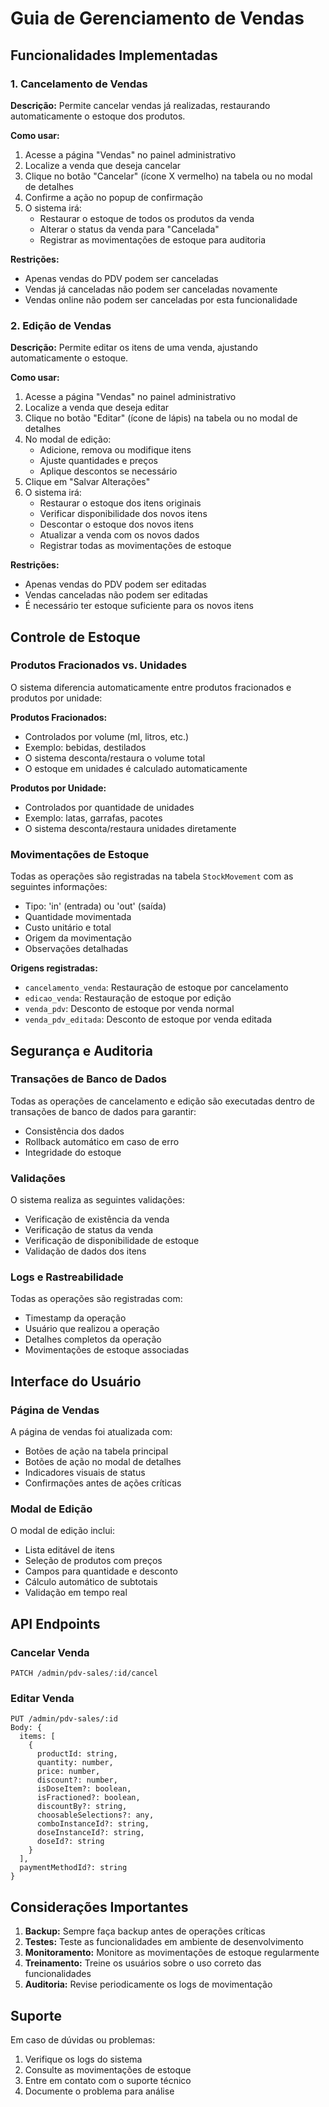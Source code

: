 # Guia de Gerenciamento de Vendas

## Funcionalidades Implementadas

### 1. Cancelamento de Vendas

**Descrição:** Permite cancelar vendas já realizadas, restaurando automaticamente o estoque dos produtos.

**Como usar:**
1. Acesse a página "Vendas" no painel administrativo
2. Localize a venda que deseja cancelar
3. Clique no botão "Cancelar" (ícone X vermelho) na tabela ou no modal de detalhes
4. Confirme a ação no popup de confirmação
5. O sistema irá:
   - Restaurar o estoque de todos os produtos da venda
   - Alterar o status da venda para "Cancelada"
   - Registrar as movimentações de estoque para auditoria

**Restrições:**
- Apenas vendas do PDV podem ser canceladas
- Vendas já canceladas não podem ser canceladas novamente
- Vendas online não podem ser canceladas por esta funcionalidade

### 2. Edição de Vendas

**Descrição:** Permite editar os itens de uma venda, ajustando automaticamente o estoque.

**Como usar:**
1. Acesse a página "Vendas" no painel administrativo
2. Localize a venda que deseja editar
3. Clique no botão "Editar" (ícone de lápis) na tabela ou no modal de detalhes
4. No modal de edição:
   - Adicione, remova ou modifique itens
   - Ajuste quantidades e preços
   - Aplique descontos se necessário
5. Clique em "Salvar Alterações"
6. O sistema irá:
   - Restaurar o estoque dos itens originais
   - Verificar disponibilidade dos novos itens
   - Descontar o estoque dos novos itens
   - Atualizar a venda com os novos dados
   - Registrar todas as movimentações de estoque

**Restrições:**
- Apenas vendas do PDV podem ser editadas
- Vendas canceladas não podem ser editadas
- É necessário ter estoque suficiente para os novos itens

## Controle de Estoque

### Produtos Fracionados vs. Unidades

O sistema diferencia automaticamente entre produtos fracionados e produtos por unidade:

**Produtos Fracionados:**
- Controlados por volume (ml, litros, etc.)
- Exemplo: bebidas, destilados
- O sistema desconta/restaura o volume total
- O estoque em unidades é calculado automaticamente

**Produtos por Unidade:**
- Controlados por quantidade de unidades
- Exemplo: latas, garrafas, pacotes
- O sistema desconta/restaura unidades diretamente

### Movimentações de Estoque

Todas as operações são registradas na tabela `StockMovement` com as seguintes informações:
- Tipo: 'in' (entrada) ou 'out' (saída)
- Quantidade movimentada
- Custo unitário e total
- Origem da movimentação
- Observações detalhadas

**Origens registradas:**
- `cancelamento_venda`: Restauração de estoque por cancelamento
- `edicao_venda`: Restauração de estoque por edição
- `venda_pdv`: Desconto de estoque por venda normal
- `venda_pdv_editada`: Desconto de estoque por venda editada

## Segurança e Auditoria

### Transações de Banco de Dados

Todas as operações de cancelamento e edição são executadas dentro de transações de banco de dados para garantir:
- Consistência dos dados
- Rollback automático em caso de erro
- Integridade do estoque

### Validações

O sistema realiza as seguintes validações:
- Verificação de existência da venda
- Verificação de status da venda
- Verificação de disponibilidade de estoque
- Validação de dados dos itens

### Logs e Rastreabilidade

Todas as operações são registradas com:
- Timestamp da operação
- Usuário que realizou a operação
- Detalhes completos da operação
- Movimentações de estoque associadas

## Interface do Usuário

### Página de Vendas

A página de vendas foi atualizada com:
- Botões de ação na tabela principal
- Botões de ação no modal de detalhes
- Indicadores visuais de status
- Confirmações antes de ações críticas

### Modal de Edição

O modal de edição inclui:
- Lista editável de itens
- Seleção de produtos com preços
- Campos para quantidade e desconto
- Cálculo automático de subtotais
- Validação em tempo real

## API Endpoints

### Cancelar Venda
```
PATCH /admin/pdv-sales/:id/cancel
```

### Editar Venda
```
PUT /admin/pdv-sales/:id
Body: {
  items: [
    {
      productId: string,
      quantity: number,
      price: number,
      discount?: number,
      isDoseItem?: boolean,
      isFractioned?: boolean,
      discountBy?: string,
      choosableSelections?: any,
      comboInstanceId?: string,
      doseInstanceId?: string,
      doseId?: string
    }
  ],
  paymentMethodId?: string
}
```

## Considerações Importantes

1. **Backup:** Sempre faça backup antes de operações críticas
2. **Testes:** Teste as funcionalidades em ambiente de desenvolvimento
3. **Monitoramento:** Monitore as movimentações de estoque regularmente
4. **Treinamento:** Treine os usuários sobre o uso correto das funcionalidades
5. **Auditoria:** Revise periodicamente os logs de movimentação

## Suporte

Em caso de dúvidas ou problemas:
1. Verifique os logs do sistema
2. Consulte as movimentações de estoque
3. Entre em contato com o suporte técnico
4. Documente o problema para análise 